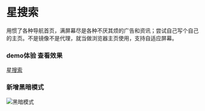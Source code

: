# 星搜索  

用惯了各种导航首页，满屏幕尽是各种不厌其烦的广告和资讯；尝试自己写个自己的主页。不是镜像不是代理，就当做浏览器主页使用，支持自适应屏幕。  


###  demo体验 查看效果
[星搜索](https://github.com/5iux/sou/releases)  



### 新增黑暗模式
![黑暗模式](http://minio.xingbuluo.club/xybbs/images/search/default/dark-mode.png)   

